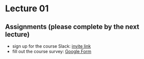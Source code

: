 # Lecture 01

## Assignments (please complete by the next lecture)
- sign up for the course Slack: [invite link](https://join.slack.com/t/bios512fall2020/shared_invite/zt-gtf5cxy8-~fy8ex0s~wAAxXEuzf7EhA)
- fill out the course survey: [Google Form](https://forms.gle/WqhKSFGQYACksy998)
